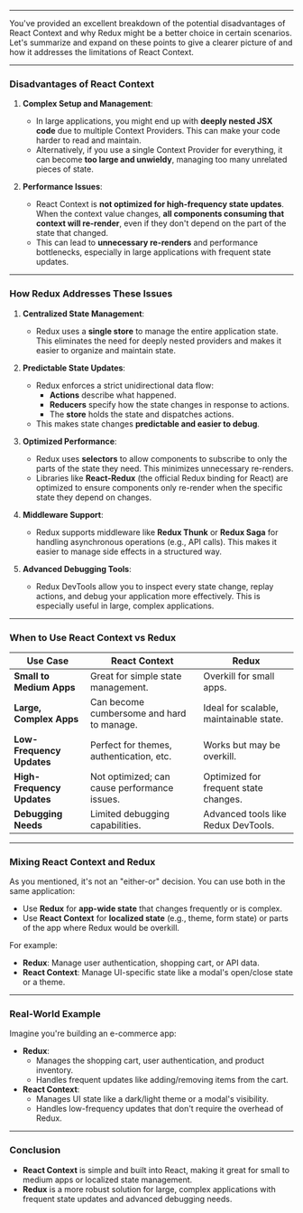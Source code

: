 
---
You've provided an excellent breakdown of the potential disadvantages of React Context and why Redux might be a better choice in certain scenarios. Let's summarize and expand on these points to give a clearer picture of 
and how it addresses the limitations of React Context.

---

### **Disadvantages of React Context**
1. **Complex Setup and Management**:
   - In large applications, you might end up with **deeply nested JSX code** due to multiple Context Providers. This can make your code harder to read and maintain.
   - Alternatively, if you use a single Context Provider for everything, it can become **too large and unwieldy**, managing too many unrelated pieces of state.

2. **Performance Issues**:
   - React Context is **not optimized for high-frequency state updates**. When the context value changes, **all components consuming that context will re-render**, even if they don't depend on the part of the state that changed.
   - This can lead to **unnecessary re-renders** and performance bottlenecks, especially in large applications with frequent state updates.

---

### **How Redux Addresses These Issues**
1. **Centralized State Management**:
   - Redux uses a **single store** to manage the entire application state. This eliminates the need for deeply nested providers and makes it easier to organize and maintain state.

2. **Predictable State Updates**:
   - Redux enforces a strict unidirectional data flow:
     - **Actions** describe what happened.
     - **Reducers** specify how the state changes in response to actions.
     - The **store** holds the state and dispatches actions.
   - This makes state changes **predictable and easier to debug**.

3. **Optimized Performance**:
   - Redux uses **selectors** to allow components to subscribe to only the parts of the state they need. This minimizes unnecessary re-renders.
   - Libraries like **React-Redux** (the official Redux binding for React) are optimized to ensure components only re-render when the specific state they depend on changes.

4. **Middleware Support**:
   - Redux supports middleware like **Redux Thunk** or **Redux Saga** for handling asynchronous operations (e.g., API calls). This makes it easier to manage side effects in a structured way.

5. **Advanced Debugging Tools**:
   - Redux DevTools allow you to inspect every state change, replay actions, and debug your application more effectively. This is especially useful in large, complex applications.

---

### **When to Use React Context vs Redux**
| **Use Case**                     | **React Context**                          | **Redux**                                |
|----------------------------------|--------------------------------------------|------------------------------------------|
| **Small to Medium Apps**         | Great for simple state management.         | Overkill for small apps.                 |
| **Large, Complex Apps**          | Can become cumbersome and hard to manage.  | Ideal for scalable, maintainable state.  |
| **Low-Frequency Updates**        | Perfect for themes, authentication, etc.  | Works but may be overkill.               |
| **High-Frequency Updates**       | Not optimized; can cause performance issues.| Optimized for frequent state changes.    |
| **Debugging Needs**              | Limited debugging capabilities.            | Advanced tools like Redux DevTools.      |

---

### **Mixing React Context and Redux**
As you mentioned, it's not an "either-or" decision. You can use both in the same application:
- Use **Redux** for **app-wide state** that changes frequently or is complex.
- Use **React Context** for **localized state** (e.g., theme, form state) or parts of the app where Redux would be overkill.

For example:
- **Redux**: Manage user authentication, shopping cart, or API data.
- **React Context**: Manage UI-specific state like a modal's open/close state or a theme.

---

### **Real-World Example**
Imagine you're building an e-commerce app:
- **Redux**:
  - Manages the shopping cart, user authentication, and product inventory.
  - Handles frequent updates like adding/removing items from the cart.
- **React Context**:
  - Manages UI state like a dark/light theme or a modal's visibility.
  - Handles low-frequency updates that don't require the overhead of Redux.

---

### **Conclusion**
- **React Context** is simple and built into React, making it great for small to medium apps or localized state management.
- **Redux** is a more robust solution for large, complex applications with frequent state updates and advanced debugging needs.

